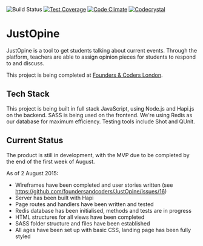 
![Build Status](https://travis-ci.org/foundersandcoders/JustOpine.svg?branch=master)
[![Test Coverage](https://codeclimate.com/github/plastic-cup/polagraph/badges/coverage.svg)](https://codeclimate.com/github/foundersandcoders/justOpine/coverage)
[![Code Climate](https://codeclimate.com/github/foundersandcoders/JustOpine/badges/gpa.svg)](https://codeclimate.com/github/foundersandcoders/JustOpine) <a href="https://codeclimate.com/github/foundersandcoders/JustOpine/coverage">
[![Codecrystal](https://img.shields.io/badge/code-crystal-5CB3FF.svg)](http://codecrystal.herokuapp.com/graph/foundersandcoders/justOpine/master)



# JustOpine

JustOpine is a tool to get students talking about current events. Through the platform, teachers are able to assign opinion pieces for students to respond to and discuss.

This project is being completed at [Founders & Coders London](www.foundersandcoders.com).

## Tech Stack

This project is being built in full stack JavaScript, using Node.js and Hapi.js on the backend. SASS is being used on the frontend. We're using Redis as our database for maximum efficiency. Testing tools include Shot and QUnit.

## Current Status

The product is still in development, with the MVP due to be completed by the end of the first week of August.

As of 2 August 2015:
* Wireframes have been completed and user stories written (see https://github.com/foundersandcoders/JustOpine/issues/16)
* Server has been built with Hapi
* Page routes and handlers have been written and tested
* Redis database has been initialised, methods and tests are in progress
* HTML structures for all views have been completed
* SASS folder structure and files have been established
* All ages have been set up with basic CSS, landing page has been fully styled
